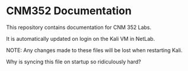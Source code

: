 # CNM352 Documentation

This repository contains documentation for CNM 352 Labs.

It is automatically updated on login on the Kali VM in NetLab.

NOTE:  Any changes made to these files will be lost when restarting Kali.

Why is syncing this file on startup so ridiculously hard?

